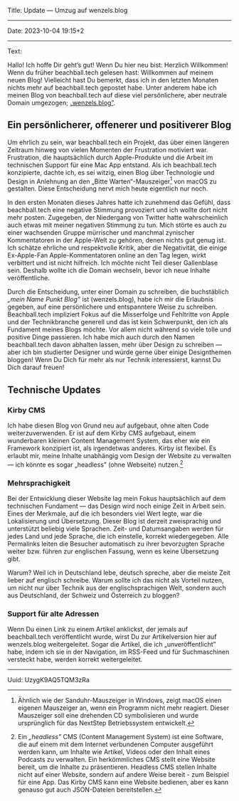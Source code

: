Title: Update — Umzug auf wenzels.blog

----

Date: 2023-10-04 19:15+2

----

Text:

Hallo!
Ich hoffe Dir geht’s gut! Wenn Du hier neu bist: Herzlich Willkommen! Wenn du früher beachball.tech gelesen hast: Willkommen auf meinem neuen Blog! Vielleicht hast Du bemerkt, dass ich in den letzten Monaten nichts mehr auf beachball.tech gepostet habe. Unter anderem habe ich meinen Blog von beachball.tech auf diese viel persönlichere, aber neutrale Domain umgezogen; [„wenzels.blog”](https://wenzels.blog).

## Ein persönlicherer, offenerer und positiverer Blog

Um ehrlich zu sein, war beachball.tech ein Projekt, das über einen längeren Zeitraum hinweg von vielen Momenten der Frustration motiviert war. Frustration, die hauptsächlich durch Apple-Produkte und die Arbeit im technischen Support für eine Mac App entstand. Als ich beachball.tech konzipierte, dachte ich, es sei witzig, einen Blog über Technologie und Design in Anlehnung an den „Bitte Warten“-Mauszeiger[^spinningDisk] von macOS zu gestalten. Diese Entscheidung nervt mich heute eigentlich nur noch.

[^spinningDisk]: Ähnlich wie der Sanduhr-Mauszeiger in Windows, zeigt macOS einen eigenen Mauszeiger an, wenn ein Programm nicht mehr reagiert. Dieser Mauszeiger soll eine drehenden CD symbolisieren und wurde ursprünglich für das NextStep Betriebssystem entwickelt.

In den ersten Monaten dieses Jahres hatte ich zunehmend das Gefühl, dass beachball.tech eine negative Stimmung provoziert und ich wollte dort nicht mehr posten. Zugegeben, der Niedergang von Twitter hatte wahrscheinlich auch etwas mit meiner negativen Stimmung zu tun. Mich störte es auch zu einer wachsenden Gruppe mürrischer und manchmal zynischer Kommentatoren in der Apple-Welt zu gehören, denen nichts gut genug ist. Ich schätze ehrliche und respektvolle Kritik, aber die Negativität, die einige Ex-Apple-Fan Apple-Kommentatoren online an den Tag legen, wirkt verbittert und ist nicht hilfreich. Ich möchte nicht Teil dieser Gallenblase sein. Deshalb wollte ich die Domain wechseln, bevor ich neue Inhalte veröffentliche.

Durch die Entscheidung, unter einer Domain zu schreiben, die buchstäblich *„mein Name Punkt Blog”* ist (wenzels.blog), habe ich mir die Erlaubnis gegeben, auf eine persönlichere und entspanntere Weise zu schreiben. Beachball.tech impliziert Fokus auf die Misserfolge und Fehltritte von Apple und der Technikbranche generell und das ist kein Schwerpunkt, den ich als Fundament meines Blogs möchte. Vor allem nicht während so viele tolle und positive Dinge passieren. Ich habe mich auch durch den Namen beachball.tech davon abhalten lassen, mehr über Design zu schreiben — aber ich bin studierter Designer und würde gerne über einige Designthemen bloggen! Wenn Du Dich für mehr als nur Technik interessierst, kannst Du Dich darauf freuen!

## Technische Updates
### Kirby CMS
Ich habe diesen Blog von Grund neu auf aufgebaut, ohne alten Code weiterzuverwenden. Er ist auf dem Kirby CMS aufgebaut, einem wunderbaren kleinen Content Management System, das eher wie ein Framework konzipiert ist, als irgendetwas anderes. Kirby ist flexibel. Es erlaubt mir, meine Inhalte unabhängig vom Design der Website zu verwalten — ich könnte es sogar „headless” (ohne Webseite) nutzen.[^headless]

[^headless]: Ein *„headless”* CMS (Content Management System) ist eine Software, die auf einem mit dem Internet verbundenen Computer ausgeführt werden kann, um Inhalte wie Artikel, Videos oder den Inhalt eines Podcasts zu verwalten. Ein herkömmliches CMS stellt eine Website bereit, um die Inhalte zu präsentieren. Headless CMS stellen Inhalte nicht auf einer Website, sondern auf andere Weise bereit - zum Beispiel für eine App. Das Kirby CMS kann eine Website bedienen, aber es kann genauso gut auch JSON-Dateien bereitstellen.

### Mehrsprachigkeit
Bei der Entwicklung dieser Website lag mein Fokus hauptsächlich auf dem technischen Fundament — das Design wird noch einige Zeit in Arbeit sein. Eines der Merkmale, auf die ich besonders viel Wert legte, war die Lokalisierung und Übersetzung. Dieser Blog ist derzeit zweisprachig und unterstützt beliebig viele Sprachen. Zeit- und Datumsangaben werden für jedes Land und jede Sprache, die ich einstelle, korrekt wiedergegeben. Alle Permalinks leiten die Besucher automatisch zu ihrer bevorzugten Sprache weiter bzw. führen zur englischen Fassung, wenn es keine Übersetzung gibt.

Warum? Weil ich in Deutschland lebe, deutsch spreche, aber die meiste Zeit lieber auf englisch schreibe. Warum sollte ich das nicht als Vorteil nutzen, um nicht nur über Technik aus der englischsprachigen Welt, sondern auch aus Deutschland, der Schweiz und Österreich zu bloggen?

### Support für alte Adressen
Wenn Du einen Link zu einem Artikel anklickst, der jemals auf beachball.tech veröffentlicht wurde, wirst Du zur Artikelversion hier auf wenzels.blog weitergeleitet. Sogar die Artikel, die ich „unveröffentlicht” habe, indem ich sie in der Navigation, im RSS-Feed und für Suchmaschinen versteckt habe, werden korrekt weitergeleitet.

----

Uuid: UzygK9AQ5TQM3zRa
